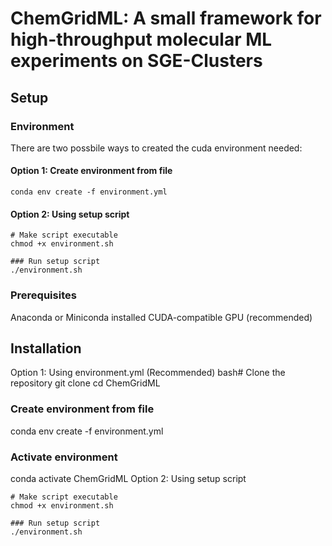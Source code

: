 # ChemGridML: A small framework for high-throughput molecular ML experiments on SGE-Clusters

## Setup

### Environment

There are two possbile ways to created the cuda environment needed:

#### Option 1: Create environment from file

```console
conda env create -f environment.yml
```

#### Option 2: Using setup script

```console
# Make script executable
chmod +x environment.sh

### Run setup script
./environment.sh
```

### Prerequisites

Anaconda or Miniconda installed
CUDA-compatible GPU (recommended)

## Installation

Option 1: Using environment.yml (Recommended)
bash# Clone the repository
git clone 
cd ChemGridML

### Create environment from file

conda env create -f environment.yml

### Activate environment

conda activate ChemGridML
Option 2: Using setup script

```console
# Make script executable
chmod +x environment.sh

### Run setup script
./environment.sh
```
